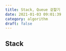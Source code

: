 ```yaml
---
title: Stack, Queue 겉핥기
date: 2021-01-03 09:01:39
category: algorithm
draft: false
---
```


## Stack
